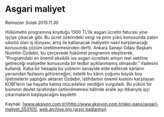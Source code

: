 # Asgari maliyet

*Ramazan Solak 2015.11.30*

<div class="pNewsDetailMainContent ctx_content" itemprop="articleBody">
 <p>
  Hükümetin programına koyduğu 1300 TL’lik asgari ücretin faturası yine işçiye çıkacak gibi. Bu ücret üzerindeki vergi ve prim yükü konusunda zaten sıkıntılı olan iş dünyası, artış ile katlanacak maliyetin nasıl karşılanacağı konusunda çözüm üretilmemesinden dertli. Ankara Sanayi Odası Başkanı Nurettin Özdebir, bu çerçevede hükümet programını eleştirerek, “Programdaki en önemli eksiklik ise asgari ücretteki artışın reel sektöre getireceği maliyetler konusunda bir tedbir açıklanmamış olmasıdır.” ifadesini kullandı. Kaba bir hesapla bu yüklerin sanayide elde edilecek kârların yarısından fazlasını götüreceğini, üstelik bu kârın çoğunu büyük boy işletmelerin yaptığını aktaran Özdebir, istihdamın önemli kısmını karşılayan KOBİ’lerin ise hayatta kalma mücadelesi verdiğini vurguladı. Bu yükün bir kısmının devlet tarafından üstlenilmemesi hâlinde aralık ayı itibarıyla işçi çıkarmaların başlayacağını kaydetti.
 </p>
</div>


Kaynak: [www.aksiyon.com.tr](http://www.aksiyon.com.tr/eko-pano/asgari-maliyet_553101), [web.archive.org (arşiv bağlantısı)](http://web.archive.org/web/20151212083943/http://www.aksiyon.com.tr/eko-pano/asgari-maliyet_553101)
